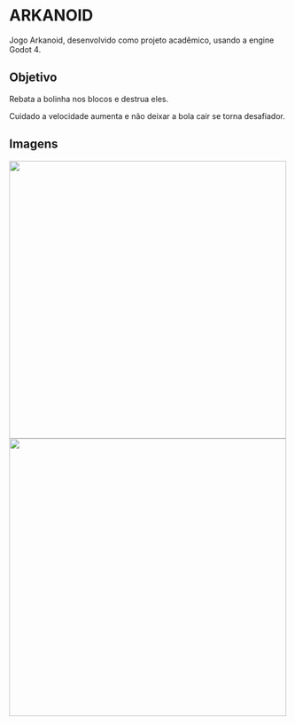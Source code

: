 # ARKANOID

Jogo Arkanoid, desenvolvido como projeto acadêmico, usando a engine Godot 4.

## Objetivo
Rebata a bolinha nos blocos e destrua eles.

Cuidado a velocidade aumenta e não deixar a bola cair se torna desafiador.

## Imagens
<img src="https://github.com/user-attachments/assets/3b63d331-ef74-4789-85a7-005e61b1788c" width="500">
<img src="https://github.com/user-attachments/assets/1c35ca06-3ea7-4adf-aac8-67c318fface8" width="500">
